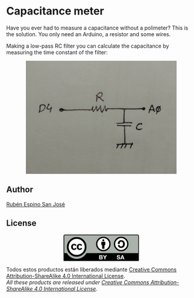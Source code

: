 # Capacitance meter
Have you ever had to measure a capacitance without a polimeter?
This is the solution. You only need an Arduino, a resistor and some wires.

Making a low-pass RC filter you can calculate the capacitance by measuring the time constant of the filter:
<p align="center">
<img src="images/RC_filter.jpg" width="400" align = "center">
</p>

## Author
[Rubén Espino San José](https://github.com/Resaj)

## License
<p align="center">
<img src="license/by-sa.png" align = "center">
</p>

Todos estos productos están liberados mediante [Creative Commons Attribution-ShareAlike 4.0 International License](http://creativecommons.org/licenses/by-sa/4.0/).  
_All these products are released under [Creative Commons Attribution-ShareAlike 4.0 International License](http://creativecommons.org/licenses/by-sa/4.0/)._
